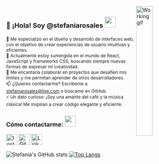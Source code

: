 <img align='right' width="30%" src="../stefaniarosales/assets/working.gif" alt="Working gif">

## <span style="font-size:18px">👋 ¡Hola! Soy @stefaniarosales</span> <img src="../stefaniarosales/assets/starw.gif" width="30px">

<span style="font-size:12px">👀 Me especializo en el diseño y desarrollo de interfaces web, con el objetivo de crear experiencias de usuario intuitivas y eficientes.  
🌱 Actualmente estoy sumergida en el mundo de React, JavaScript y frameworks CSS, buscando siempre nuevas formas de expresar mi creatividad.  
💞️ Me encantaría colaborar en proyectos que desafíen mis límites y me permitan aprender de otros desarrolladores.  
📫 ¿Quieres contactarme? Escríbeme a [stefaniarosales@live.com](mailto:stefaniarosales@live.com) o búscame en GitHub.  
⚡ Un dato curioso: ¡Soy una amante del café y la música clásica! Me inspiran a crear código elegante y eficiente.</span>

### <span style="font-size:16px">Cómo contactarme:</span> <img src="" width="30px">

[<img width="30px" src="../stefaniarosales/assets/instagram.png" alt="Instagram logo">](https://www.instagram.com/stefisua/)  [<img width="30px" src="../stefaniarosales/assets/github.png" alt="GitHub logo">](https://github.com/stefaniarosales) [<img width="30px" src="../stefaniarosales/assets/likedin.png" alt="LinkedIn logo">](https://www.linkedin.com/in/stefaniarosales/)

![Stefania's GitHub stats](https://github-readme-stats.vercel.app/api?username=stefaniarosales&show_icons=true) [![Top Langs](https://github-readme-stats.vercel.app/api/top-langs/?username=stefaniarosales&layout=compact)](https://github.com/stefaniarosales/github-readme-stats)




